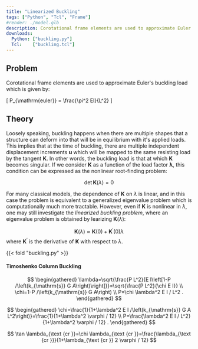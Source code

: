 ```yaml
---
title: "Linearized Buckling"
tags: ["Python", "Tcl", "Frame"]
#render: ./model.glb
description: Corotational frame elements are used to approximate Euler's buckling load.
downloads:
  Python: ["buckling.py"]
  Tcl:    ["buckling.tcl"]
---
```



## Problem

Corotational frame elements are used to approximate Euler's buckling load which is given by:

\[
P_{\mathrm{euler}} = \frac{\pi^2 EI}{L^2}
\]

## Theory

Loosely speaking, buckling happens when there are multiple shapes that a structure can deform into that will be in equilibrium with it's applied loads. 
This implies that at the time of buckling, there are multiple independent displacement increments $\bm{u}$ which will be mapped to the same resisting load by the tangent $\bm{K}$. 
In other words, the buckling load is that at which $\bm{K}$ becomes singular. 
If we consider $\bm{K}$ as a function of the load factor $\bm{\lambda}$, this condition can be expressed as the nonlinear root-finding problem:

$$
\operatorname{det}\bm{K}(\lambda) = 0
$$

For many classical models, the dependence of $\bm{K}$ on $\lambda$ is linear, and in this case the problem is equivalent to a generalized eigenvalue problem which is computationally much more tractable. However, even if $\bm{K}$ is nonlinear in $\lambda$, one may still investigate the *linearized buckling problem*, where an eigenvalue problem is obtained by learizing $\bm{K}(\lambda)$:

$$
\bm{K}(\lambda) \approx \bm{K}(0) + \bm{K}^{\prime}(0) \lambda
$$
where $\bm{K}^{\prime}$ is the derivative of $\bm{K}$ with respect to $\lambda$.

{{< fold "buckling.py" >}}

#### Timoshenko Column Buckling

$$
\begin{gathered}
\lambda=\sqrt{\frac{P L^2}{E I\left[1-P /\left(k_{\mathrm{s}} G A\right)\right]}}=\sqrt{\frac{P L^2}{\chi E I}} \\
\chi=1-P /\left(k_{\mathrm{s}} G A\right) \\
P=\chi \lambda^2 E I / L^2 .
\end{gathered}
$$

$$
\begin{gathered}
\chi=\frac{1}{1+\lambda^2 E I /\left(k_{\mathrm{s}} G A L^2\right)}=\frac{1}{1+\lambda^2 \varphi / 12} \\
P=\frac{\lambda^2 E I / L^2}{1+\lambda^2 \varphi / 12} .
\end{gathered}
$$

$$
\tan \lambda_{\text {cr }}=\chi \lambda_{\text {cr }}=\frac{\lambda_{\text {cr }}}{1+\lambda_{\text {cr }} 2 \varphi / 12}
$$

